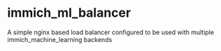 # immich_ml_balancer
A simple nginx based load balancer configured to be used with multiple immich_machine_learning backends
